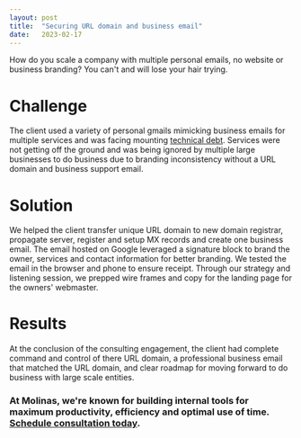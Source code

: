 ```yaml
---
layout: post
title:  "Securing URL domain and business email"
date:   2023-02-17
---
```


<p class="intro"><span class="dropcap">H</span>ow do you scale a company with multiple personal emails, no website or business branding? You can't and will lose your hair trying.</p>

# Challenge
The client used a variety of personal gmails mimicking business emails for multiple services and was facing mounting [technical debt](https://davidmolina.github.io/2023/06/28/avoid-technical-debt-and-duplication/). Services were not getting off the ground and was being ignored by multiple large businesses to do business due to branding inconsistency without a URL domain and business support email.

# Solution
We helped the client transfer unique URL domain to new domain registrar, propagate server, register and setup MX records and create one business email. The email hosted on Google leveraged a signature block to brand the owner, services and contact information for better branding. We tested the email in the browser and phone to ensure receipt. Through our strategy and listening session, we prepped wire frames and copy for the landing page for the owners' webmaster.

# Results
At the conclusion of the consulting engagement, the client had complete command and control of there URL domain, a professional business email that matched the URL domain, and clear roadmap for moving forward to do business with large scale entities.

### At Molinas, we're known for building internal tools for maximum productivity, efficiency and optimal use of time. [Schedule consultation today](/contact).
